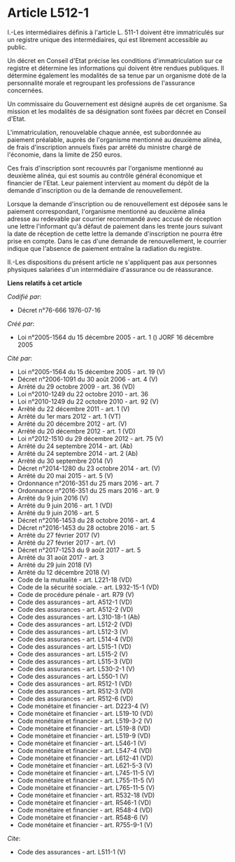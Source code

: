# Article L512-1

I.-Les intermédiaires définis à l'article L. 511-1 doivent être immatriculés sur un registre unique des intermédiaires, qui
est librement accessible au public. 

Un décret en Conseil d'Etat précise les conditions d'immatriculation sur ce registre et détermine les informations qui
doivent être rendues publiques. Il détermine également les modalités de sa tenue par un organisme doté de la personnalité
morale et regroupant les professions de l'assurance concernées. 

Un commissaire du Gouvernement est désigné auprès de cet organisme. Sa mission et les modalités de sa désignation sont fixées
par décret en Conseil d'Etat. 

L'immatriculation, renouvelable chaque année, est subordonnée au paiement préalable, auprès de l'organisme mentionné au
deuxième alinéa, de frais d'inscription annuels fixés par arrêté du ministre chargé de l'économie, dans la limite de 250
euros. 

Ces frais d'inscription sont recouvrés par l'organisme mentionné au deuxième alinéa, qui est soumis au contrôle général
économique et financier de l'Etat. Leur paiement intervient au moment du dépôt de la demande d'inscription ou de la demande
de renouvellement. 

Lorsque la demande d'inscription ou de renouvellement est déposée sans le paiement correspondant, l'organisme mentionné au
deuxième alinéa adresse au redevable par courrier recommandé avec accusé de réception une lettre l'informant qu'à défaut de
paiement dans les trente jours suivant la date de réception de cette lettre la demande d'inscription ne pourra être prise en
compte. Dans le cas d'une demande de renouvellement, le courrier indique que l'absence de paiement entraîne la radiation du
registre. 

II.-Les dispositions du présent article ne s'appliquent pas aux personnes physiques salariées d'un intermédiaire d'assurance
ou de réassurance.

**Liens relatifs à cet article**

_Codifié par_:

  - Décret n°76-666 1976-07-16

_Créé par_:

  - Loi n°2005-1564 du 15 décembre 2005 - art. 1 () JORF 16 décembre 2005

_Cité par_:

  - Loi n°2005-1564 du 15 décembre 2005 - art. 19 (V)
  - Décret n°2006-1091 du 30 août 2006 - art. 4 (V)
  - Arrêté du 29 octobre 2009 - art. 36 (VD)
  - Loi n°2010-1249 du 22 octobre 2010 - art. 36
  - Loi n°2010-1249 du 22 octobre 2010 - art. 92 (V)
  - Arrêté du 22 décembre 2011 - art. 1 (V)
  - Arrêté du 1er mars 2012 - art. 1 (VT)
  - Arrêté du 20 décembre 2012 - art. (V)
  - Arrêté du 20 décembre 2012 - art. 1 (VD)
  - Loi n°2012-1510 du 29 décembre 2012 - art. 75 (V)
  - Arrêté du 24 septembre 2014 - art. (Ab)
  - Arrêté du 24 septembre 2014 - art. 2 (Ab)
  - Arrêté du 30 septembre 2014 (V)
  - Décret n°2014-1280 du 23 octobre 2014 - art. (V)
  - Arrêté du 20 mai 2015 - art. 5 (V)
  - Ordonnance n°2016-351 du 25 mars 2016 - art. 7
  - Ordonnance n°2016-351 du 25 mars 2016 - art. 9
  - Arrêté du 9 juin 2016 (V)
  - Arrêté du 9 juin 2016 - art. 1 (VD)
  - Arrêté du 9 juin 2016 - art. 5
  - Décret n°2016-1453 du 28 octobre 2016 - art. 4
  - Décret n°2016-1453 du 28 octobre 2016 - art. 5
  - Arrêté du 27 février 2017 (V)
  - Arrêté du 27 février 2017 - art. (V)
  - Décret n°2017-1253 du 9 août 2017 - art. 5
  - Arrêté du 31 août 2017 - art. 3
  - Arrêté du 29 juin 2018 (V)
  - Arrêté du 12 décembre 2018 (V)
  - Code de la mutualité - art. L221-18 (VD)
  - Code de la sécurité sociale. - art. L932-15-1 (VD)
  - Code de procédure pénale - art. R79 (V)
  - Code des assurances - art. A512-1 (VD)
  - Code des assurances - art. A512-2 (VD)
  - Code des assurances - art. L310-18-1 (Ab)
  - Code des assurances - art. L512-2 (VD)
  - Code des assurances - art. L512-3 (V)
  - Code des assurances - art. L514-4 (VD)
  - Code des assurances - art. L515-1 (VD)
  - Code des assurances - art. L515-2 (V)
  - Code des assurances - art. L515-3 (VD)
  - Code des assurances - art. L530-2-1 (V)
  - Code des assurances - art. L550-1 (V)
  - Code des assurances - art. R512-1 (VD)
  - Code des assurances - art. R512-3 (VD)
  - Code des assurances - art. R512-6 (VD)
  - Code monétaire et financier - art. D223-4 (V)
  - Code monétaire et financier - art. L519-10 (VD)
  - Code monétaire et financier - art. L519-3-2 (V)
  - Code monétaire et financier - art. L519-8 (VD)
  - Code monétaire et financier - art. L519-9 (VD)
  - Code monétaire et financier - art. L546-1 (V)
  - Code monétaire et financier - art. L547-4 (VD)
  - Code monétaire et financier - art. L612-41 (VD)
  - Code monétaire et financier - art. L621-5-3 (V)
  - Code monétaire et financier - art. L745-11-5 (V)
  - Code monétaire et financier - art. L755-11-5 (V)
  - Code monétaire et financier - art. L765-11-5 (V)
  - Code monétaire et financier - art. R532-18 (VD)
  - Code monétaire et financier - art. R546-1 (VD)
  - Code monétaire et financier - art. R548-4 (VD)
  - Code monétaire et financier - art. R548-6 (V)
  - Code monétaire et financier - art. R755-9-1 (V)

_Cite_:

  - Code des assurances - art. L511-1 (V)
